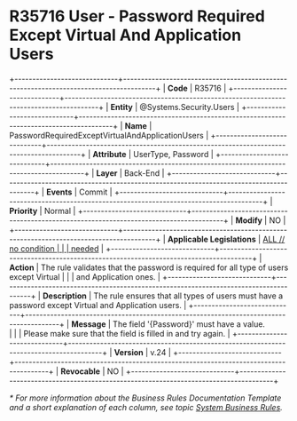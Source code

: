﻿---
erp.type: business-rule
erp.entity: Systems.Security.Users
---

# R35716 User - Password Required Except Virtual And Application Users    
+-----------------------------+---------------------------------------------------------------------------------------+
| **Code**                    | R35716                                                                                |
+-----------------------------+---------------------------------------------------------------------------------------+
| **Entity**                  | @Systems.Security.Users                                                               |
+-----------------------------+---------------------------------------------------------------------------------------+
| **Name**                    | PasswordRequiredExceptVirtualAndApplicationUsers                                      |
+-----------------------------+---------------------------------------------------------------------------------------+
| **Attribute**               | UserType, Password                                                                    |
+-----------------------------+---------------------------------------------------------------------------------------+
| **Layer**                   | Back-End                                                                              |
+-----------------------------+---------------------------------------------------------------------------------------+
| **Events**                  | Commit                                                                                |
+-----------------------------+---------------------------------------------------------------------------------------+
| **Priority**                | Normal                                                                                |
+-----------------------------+---------------------------------------------------------------------------------------+
| **Modify**                  | NO                                                                                    |
+-----------------------------+---------------------------------------------------------------------------------------+
| **Applicable Legislations** | [ALL // no condition                                                                  |
|                             | needed](xref:applicable-legislations)                                                 |
+-----------------------------+---------------------------------------------------------------------------------------+
| **Action**                  | The rule validates that the password is required for all type of users except Virtual |
|                             | and Application ones.                                                                 |
+-----------------------------+---------------------------------------------------------------------------------------+
| **Description**             | The rule ensures that all types of users must have a password except Virtual and Application users. |
+-----------------------------+---------------------------------------------------------------------------------------+
| **Message**                 | The field  '{Password}'  must have a value. <br>                                      |
|                             | Please make sure that the field is filled in and try again.                           |
+-----------------------------+---------------------------------------------------------------------------------------+
| **Version**                 | v.24                                                                                  |
+-----------------------------+---------------------------------------------------------------------------------------+
| **Revocable**               | NO                                                                                    |
+-----------------------------+---------------------------------------------------------------------------------------+

*\* For more information about the Business Rules Documentation Template and a short explanation of each column, see
topic [System Business Rules](../templates/template-description-system-business-rules.md).*
